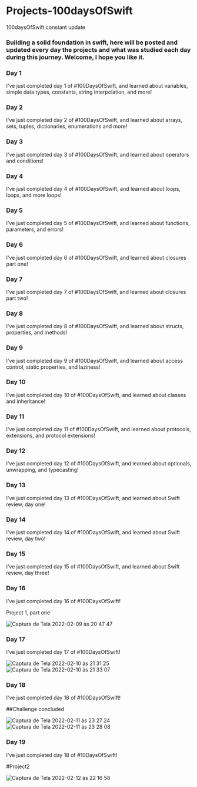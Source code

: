 # Projects-100daysOfSwift
100daysOfSwift constant update

### Building a solid foundation in swift, here will be posted and updated every day the projects and what was studied each day during this journey. Welcome, I hope you like it.

### Day 1

I've just completed day 1 of #100DaysOfSwift, and learned about variables, simple data types, constants, string interpolation, and more!

### Day 2

I've just completed day 2 of #100DaysOfSwift, and learned about arrays, sets, tuples, dictionaries, enumerations and more!

### Day 3

I've just completed day 3 of #100DaysOfSwift, and learned about operators and conditions!

### Day 4

I've just completed day 4 of #100DaysOfSwift, and learned about loops, loops, and more loops!

### Day 5

I've just completed day 5 of #100DaysOfSwift, and learned about functions, parameters, and errors!

### Day 6

I've just completed day 6 of #100DaysOfSwift, and learned about closures part one!

### Day 7

I've just completed day 7 of #100DaysOfSwift, and learned about closures part two!

### Day 8

I've just completed day 8 of #100DaysOfSwift, and learned about structs, properties, and methods!

### Day 9

I've just completed day 9 of #100DaysOfSwift, and learned about access control, static properties, and laziness!

### Day 10

I've just completed day 10 of #100DaysOfSwift, and learned about classes and inheritance!

### Day 11

I've just completed day 11 of #100DaysOfSwift, and learned about protocols, extensions, and protocol extensions!

### Day 12

I've just completed day 12 of #100DaysOfSwift, and learned about optionals, unwrapping, and typecasting!

### Day 13

I've just completed day 13 of #100DaysOfSwift, and learned about Swift review, day one!

### Day 14

I've just completed day 14 of #100DaysOfSwift, and learned about Swift review, day two!

### Day 15

I've just completed day 15 of #100DaysOfSwift, and learned about Swift review, day three!

### Day 16

I've just completed day 16 of #100DaysOfSwift!

Project 1, part one

![Captura de Tela 2022-02-09 às 20 47 47](https://user-images.githubusercontent.com/67661998/153309977-d4c947ac-c92c-4fc0-8bac-63d7d4167675.png)

### Day 17

I've just completed day 17 of #100DaysOfSwift!

![Captura de Tela 2022-02-10 às 21 31 25](https://user-images.githubusercontent.com/67661998/153520034-d60dd97f-0e6a-4af1-9b98-2d479768ae56.png)       ![Captura de Tela 2022-02-10 às 21 33 07](https://user-images.githubusercontent.com/67661998/153520104-92a721c1-bb0e-4ffd-b52e-7fd8ac36f003.png)

### Day 18

I've just completed day 18 of #100DaysOfSwift!

##Challenge concluded

![Captura de Tela 2022-02-11 às 23 27 24](https://user-images.githubusercontent.com/67661998/153693078-51644253-5b82-4e43-8834-fb7e96128c1a.png)  ![Captura de Tela 2022-02-11 às 23 28 08](https://user-images.githubusercontent.com/67661998/153693101-dc4d136a-0fd7-4390-98e4-9a7a2347d07f.png)

### Day 19

I've just completed day 18 of #10DaysOfSwift!

#Project2

![Captura de Tela 2022-02-12 às 22 16 58](https://user-images.githubusercontent.com/67661998/153734194-27235c85-2151-4bae-8fe2-5e69a208473a.png)




